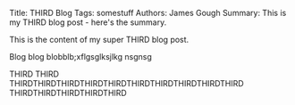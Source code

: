 Title: THIRD Blog
Tags: somestuff
Authors: James Gough
Summary: This is my THIRD blog post - here's the summary.

This is the content of my super THIRD blog post.

Blog blog blobblb;xflgsglksjlkg nsgnsg

THIRD
THIRD
THIRDTHIRDTHIRDTHIRDTHIRDTHIRDTHIRDTHIRDTHIRDTHIRD
THIRDTHIRDTHIRDTHIRDTHIRD













